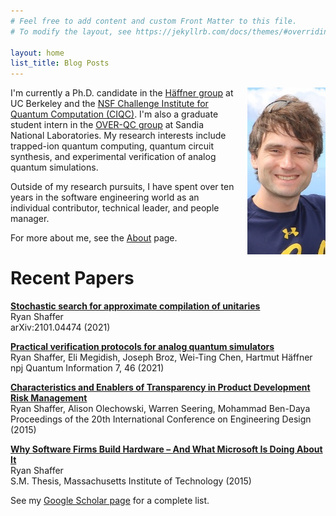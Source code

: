 ```yaml
---
# Feel free to add content and custom Front Matter to this file.
# To modify the layout, see https://jekyllrb.com/docs/themes/#overriding-theme-defaults

layout: home
list_title: Blog Posts
---
```

<img src="/images/portrait.jpg" style="float: right; padding: 0px 0px 20px 20px" width="125" alt="Photo of Ryan Shaffer" />

I'm currently a Ph.D. candidate in the [Häffner group](https://ions.berkeley.edu)
at UC Berkeley and the
[NSF Challenge Institute for Quantum Computation (CIQC)](https://ciqc.berkeley.edu).
I'm also a graduate student intern in the [OVER-QC group](https://overqc.sandia.gov/)
at Sandia National Laboratories.
My research interests include trapped-ion quantum computing, quantum circuit synthesis,
and experimental verification of analog quantum simulations.

Outside of my research pursuits, I have spent over ten years in the software engineering
world as an individual contributor, technical leader, and people manager.

For more about me, see the [About](./about.md) page.

# Recent Papers

[**Stochastic search for approximate compilation of unitaries**](https://arxiv.org/abs/2101.04474)  
Ryan Shaffer  
arXiv:2101.04474 (2021)

[**Practical verification protocols for analog quantum simulators**](https://doi.org/10.1038/s41534-021-00380-8)  
Ryan Shaffer, Eli Megidish, Joseph Broz, Wei-Ting Chen, Hartmut Häffner  
npj Quantum Information 7, 46 (2021)

[**Characteristics and Enablers of Transparency in Product Development Risk Management**](/papers/ICED15_244.pdf)  
Ryan Shaffer, Alison Olechowski, Warren Seering, Mohammad Ben-Daya  
Proceedings of the 20th International Conference on Engineering Design (2015)

[**Why Software Firms Build Hardware – And What Microsoft Is Doing About It**](https://dspace.mit.edu/bitstream/handle/1721.1/100312/932078071-MIT.pdf)  
Ryan Shaffer  
S.M. Thesis, Massachusetts Institute of Technology (2015)

See my [Google Scholar page](https://scholar.google.com/citations?user=SRrFQ-gAAAAJ) for a complete list.
